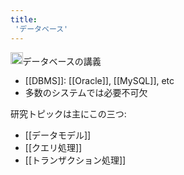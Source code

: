 ```yaml
---
title:
 'データベース'
---
```


<img src='https://scrapbox.io/api/pages/blu3mo-public/情報科学の達人/icon' alt='情報科学の達人.icon' height="19.5"/>データベースの講義
- [[DBMS]]: [[Oracle]], [[MySQL]], etc
- 多数のシステムでは必要不可欠

研究トピックは主にこの三つ:
- [[データモデル]]
- [[クエリ処理]]
- [[トランザクション処理]]